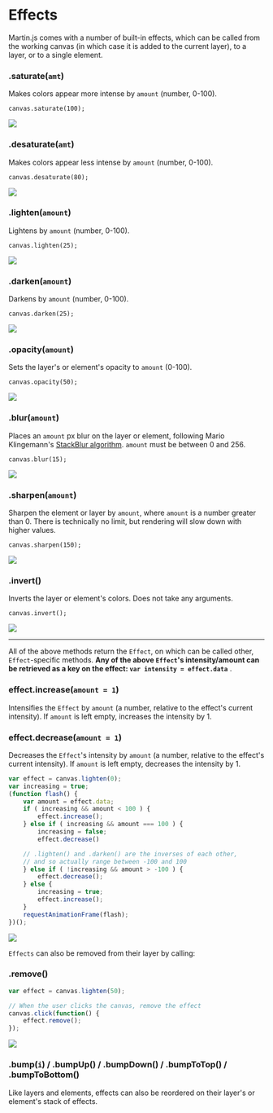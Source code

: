 # Effects

Martin.js comes with a number of built-in effects, which can be called from the working canvas (in which case it is added to the current layer), to a layer, or to a single element.

### .saturate(`amt`)

Makes colors appear more intense by `amount` (number, 0-100).

```
canvas.saturate(100);
```

<img id="martin-saturate" src="/images/bunny.jpg">

### .desaturate(`amt`)

Makes colors appear less intense by `amount` (number, 0-100).

```
canvas.desaturate(80);
```

<img id="martin-desaturate" src="/images/bunny.jpg">

### .lighten(`amount`)

Lightens by `amount` (number, 0-100).

```
canvas.lighten(25);
```

<img id="martin-lighten" src="/images/bunny.jpg">

### .darken(`amount`)

Darkens by `amount` (number, 0-100).

```
canvas.darken(25);
```

<img id="martin-darken" src="/images/bunny.jpg">

### .opacity(`amount`)

Sets the layer's or element's opacity to `amount` (0-100).

```
canvas.opacity(50);
```

<img id="martin-opacity" src="/images/bunny.jpg">

### .blur(`amount`)

Places an `amount` px blur on the layer or element, following Mario Klingemann's [StackBlur algorithm](https://github.com/Quasimondo/QuasimondoJS/blob/master/blur/StackBlur.js). `amount` must be between 0 and 256.

```
canvas.blur(15);
```

<img id="martin-blur" src="/images/bunny.jpg">

### .sharpen(`amount`)

Sharpen the element or layer by `amount`, where `amount` is a number greater than 0. There is technically no limit, but rendering will slow down with higher values.

```
canvas.sharpen(150);
```

<img id="martin-sharpen" src="/images/bunny.jpg">

### .invert()

Inverts the layer or element's colors. Does not take any arguments.

```
canvas.invert();
```

<img id="martin-invert" src="/images/bunny.jpg">

<hr>

All of the above methods return the `Effect`, on which can be called other, `Effect`-specific methods. **Any of the above `Effect`'s intensity/amount can be retrieved as a key on the effect: `var intensity = effect.data`** .

### effect.increase(`amount = 1`)

Intensifies the `Effect` by `amount` (a number, relative to the effect's current intensity). If `amount` is left empty, increases the intensity by 1.

### effect.decrease(`amount = 1`)

Decreases the `Effect`'s intensity by `amount` (a number, relative to the effect's current intensity). If `amount` is left empty, decreases the intensity by 1.

```js
var effect = canvas.lighten(0);
var increasing = true;
(function flash() {
    var amount = effect.data;
    if ( increasing && amount < 100 ) {
        effect.increase();
    } else if ( increasing && amount === 100 ) {
        increasing = false;
        effect.decrease()

    // .lighten() and .darken() are the inverses of each other,
    // and so actually range between -100 and 100
    } else if ( !increasing && amount > -100 ) {
        effect.decrease();
    } else {
        increasing = true;
        effect.increase();
    }
    requestAnimationFrame(flash);
})();
```
<img id="martin-flash" src="/images/bunny.jpg">

`Effects` can also be removed from their layer by calling:

### .remove()

```js
var effect = canvas.lighten(50);

// When the user clicks the canvas, remove the effect
canvas.click(function() {
    effect.remove();
});
```

<img id="martin-effect-remove" src="/images/bunny.jpg">

### .bump(`i`) / .bumpUp() / .bumpDown() / .bumpToTop() / .bumpToBottom()

Like layers and elements, effects can also be reordered on their layer's or element's stack of effects.

&nbsp;

